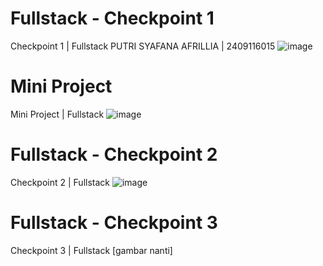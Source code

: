 # Fullstack - Checkpoint 1
Checkpoint 1 | Fullstack
PUTRI SYAFANA AFRILLIA | 2409116015 
![image](https://github.com/user-attachments/assets/4b5a5be0-a75c-4a06-8336-3a6ad640d4c3)

# Mini Project
Mini Project | Fullstack
![image](https://github.com/user-attachments/assets/72049ed5-b733-4ba0-85f0-176ecb9d6702)

# Fullstack - Checkpoint 2
Checkpoint 2 | Fullstack
![image](https://github.com/user-attachments/assets/a0c3e803-fba5-482d-a902-34f32e6ed1b1)

# Fullstack - Checkpoint 3
Checkpoint 3 | Fullstack
[gambar nanti]


